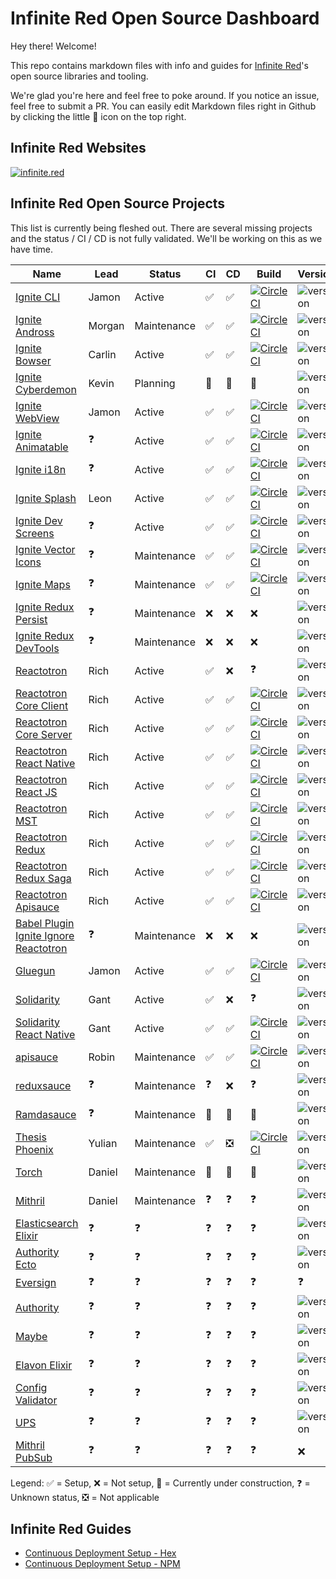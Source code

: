 # Infinite Red Open Source Dashboard

Hey there! Welcome!

This repo contains markdown files with info and guides for [Infinite Red](https://infinite.red)'s open source libraries and tooling.

We're glad you're here and feel free to poke around. If you notice an issue, feel free to submit a PR. You can easily edit Markdown files right in Github by clicking the little :pencil: icon on the top right.

## Infinite Red Websites

[![infinite.red](https://img.shields.io/website-up-down-green-red/https/infinite.red.svg?label=infinite.red)](https://infinite.red)

## Infinite Red Open Source Projects

This list is currently being fleshed out. There are several missing projects and the status / CI / CD is not fully validated. We'll be working on this as we have time.

<table>
<thead>
  <tr>
    <th>Name</th>
    <th>Lead</th>
    <th>Status</th>
    <th>CI</th>
    <th>CD</th>
    <th>Build</th>
    <th>Version</th>
  </tr>
</thead>
<tbody>
  <!-- Ignite CLI -->
  <tr>
    <td><a href="https://github.com/infinitered/ignite">Ignite CLI</a></td>
    <td>Jamon</td>
    <td>Active</td>
    <td>✅</td>
    <td>✅</td>
    <td>
      <a href="https://circleci.com/gh/infinitered/ignite">
        <img alt="CircleCI" src="https://circleci.com/gh/infinitered/ignite.svg?style=svg" />
      </a>
    </td>
    <td><img alt="version" src="https://img.shields.io/npm/v/ignite-cli.svg" /></td>
  </tr>
  <!-- Ignite Andross -->
  <tr>
    <td><a href="https://github.com/infinitered/ignite-ir-boilerplate-andross">Ignite Andross</a></td>
    <td>Morgan</td>
    <td>Maintenance</td>
    <td>✅</td>
    <td>✅</td>
    <td>
      <a href="https://circleci.com/gh/infinitered/ignite-andross">
        <img alt="CircleCI" src="https://circleci.com/gh/infinitered/ignite-andross.svg?style=svg" />
      </a>
    </td>
    <td><img alt="version" src="https://img.shields.io/npm/v/ignite-andross.svg" /></td>
  </tr>
  <!-- Ignite Bowser -->
  <tr>
    <td><a href="https://github.com/infinitered/ignite-bowser">Ignite Bowser</a></td>
    <td>Carlin</td>
    <td>Active</td>
    <td>✅</td>
    <td>✅</td>
    <td>
      <a href="https://circleci.com/gh/infinitered/ignite-bowser">
        <img alt="CircleCI" src="https://circleci.com/gh/infinitered/ignite-bowser.svg?style=svg" />
      </a>
    </td>
    <td><img alt="version" src="https://img.shields.io/npm/v/ignite-bowser.svg" /></td>
  </tr>
  <!-- Ignite Cyberdemon -->
  <tr>
    <td><a href="https://github.com/infinitered/ignite-ir-boilerplate-cyberdemon">Ignite Cyberdemon</a></td>
    <td>Kevin</td>
    <td>Planning</td>
    <td>🚧</td>
    <td>🚧</td>
    <td>🚧</td>
    <td><img alt="version" src="https://img.shields.io/npm/v/ignite-ir-boilerplate-cyberdemon.svg" /></td>
  </tr>
  <!-- Ignite WebView -->
  <tr>
    <td><a href="https://github.com/infinitered/ignite-webview">Ignite WebView</a></td>
    <td>Jamon</td>
    <td>Active</td>
    <td>✅</td>
    <td>✅</td>
    <td>
      <a href="https://circleci.com/gh/infinitered/ignite-webview">
        <img alt="CircleCI" src="https://circleci.com/gh/infinitered/ignite-webview.svg?style=svg" />
      </a>
    </td>
    <td><img alt="version" src="https://img.shields.io/npm/v/ignite-webview.svg" /></td>
  </tr>
  <!-- Ignite Animatable -->
  <tr>
    <td><a href="https://github.com/infinitered/ignite-animatable">Ignite Animatable</a></td>
    <td>❓</td>
    <td>Active</td>
    <td>✅</td>
    <td>✅</td>
    <td>
      <a href="https://circleci.com/gh/infinitered/ignite-animatable">
        <img alt="CircleCI" src="https://circleci.com/gh/infinitered/ignite-animatable.svg?style=svg" />
      </a>
    </td>
    <td><img alt="version" src="https://img.shields.io/npm/v/ignite-animatable.svg" /></td>
  </tr>
  <!-- Ignite i18n -->
  <tr>
    <td><a href="https://github.com/infinitered/ignite-i18n">Ignite i18n</a></td>
    <td>❓</td>
    <td>Active</td>
    <td>✅</td>
    <td>✅</td>
    <td>
      <a href="https://circleci.com/gh/infinitered/ignite-i18n">
        <img alt="CircleCI" src="https://circleci.com/gh/infinitered/ignite-i18n.svg?style=svg" />
      </a>
    </td>
    <td><img alt="version" src="https://img.shields.io/npm/v/ignite-i18n.svg" /></td>
  </tr>
  <!-- Ignite Splash -->
  <tr>
    <td><a href="https://github.com/infinitered/ignite-splash">Ignite Splash</a></td>
    <td>Leon</td>
    <td>Active</td>
    <td>✅</td>
    <td>✅</td>
    <td>
      <a href="https://circleci.com/gh/infinitered/ignite-splash">
        <img alt="CircleCI" src="https://circleci.com/gh/infinitered/ignite-splash.svg?style=svg" />
      </a>
    </td>
    <td><img alt="version" src="https://img.shields.io/npm/v/ignite-splash.svg" /></td>
  </tr>
  <!-- Ignite Dev Screens -->
  <tr>
    <td><a href="https://github.com/infinitered/ignite-dev-screens">Ignite Dev Screens</a></td>
    <td>❓</td>
    <td>Active</td>
    <td>✅</td>
    <td>✅</td>
    <td>
      <a href="https://circleci.com/gh/infinitered/ignite-dev-screens">
        <img alt="CircleCI" src="https://circleci.com/gh/infinitered/ignite-dev-screens.svg?style=svg" />
      </a>
    </td>
    <td><img alt="version" src="https://img.shields.io/npm/v/ignite-dev-screens.svg" /></td>
  </tr>
  <!-- Ignite Vector Icons -->
  <tr>
    <td><a href="https://github.com/infinitered/ignite-vector-icons">Ignite Vector Icons</a></td>
    <td>❓</td>
    <td>Maintenance</td>
    <td>✅</td>
    <td>✅</td>
    <td>
      <a href="https://circleci.com/gh/infinitered/ignite-vector-icons">
        <img alt="CircleCI" src="https://circleci.com/gh/infinitered/ignite-vector-icons.svg?style=svg" />
      </a>
    </td>
    <td><img alt="version" src="https://img.shields.io/npm/v/ignite-vector-icons.svg" /></td>
  </tr>
  <!-- Ignite Maps -->
  <tr>
    <td><a href="https://github.com/infinitered/ignite-maps">Ignite Maps</a></td>
    <td>❓</td>
    <td>Maintenance</td>
    <td>✅</td>
    <td>✅</td>
    <td>
      <a href="https://circleci.com/gh/infinitered/ignite-maps">
        <img alt="CircleCI" src="https://circleci.com/gh/infinitered/ignite-maps.svg?style=svg" />
      </a>
    </td>
    <td><img alt="version" src="https://img.shields.io/npm/v/ignite-maps.svg" /></td>
  </tr>
  <!-- Ignite Redux Persist -->
  <tr>
    <td><a href="https://github.com/infinitered/ignite-redux-persist">Ignite Redux Persist</a></td>
    <td>❓</td>
    <td>Maintenance</td>
    <td>❌</td>
    <td>❌</td>
    <td>❌</td>
    <td><img alt="version" src="https://img.shields.io/npm/v/ignite-redux-persist.svg" /></td>
  </tr>
  <!-- Ignite Redux DevTools -->
  <tr>
    <td><a href="https://github.com/infinitered/ignite-redux-devtools">Ignite Redux DevTools</a></td>
    <td>❓</td>
    <td>Maintenance</td>
    <td>❌</td>
    <td>❌</td>
    <td>❌</td>
    <td><img alt="version" src="https://img.shields.io/npm/v/ignite-redux-devtools.svg" /></td>
  </tr>
  <!-- Reactotron -->
  <tr>
    <td><a href="https://github.com/infinitered/reactotron">Reactotron</a></td>
    <td>Rich</td>
    <td>Active</td>
    <td>✅</td>
    <td>❌</td>
    <td>❓</td>
    <td><img alt="version" src="https://img.shields.io/npm/v/reactotron.svg" /></td>
  </tr>
  <!-- Reactotron Core Client -->
  <tr>
    <td><a href="https://github.com/infinitered/reactotron-core-client">Reactotron Core Client</a></td>
    <td>Rich</td>
    <td>Active</td>
    <td>✅</td>
    <td>✅</td>
    <td>
      <a href="https://circleci.com/gh/infinitered/reactotron-core-client">
        <img alt="CircleCI" src="https://circleci.com/gh/infinitered/reactotron-core-client.svg?style=svg" />
      </a>
    </td>
    <td><img alt="version" src="https://img.shields.io/npm/v/reactotron-core-client.svg" /></td>
  </tr>
  <!-- Reactotron Core Server -->
  <tr>
    <td><a href="https://github.com/infinitered/reactotron-core-server">Reactotron Core Server</a></td>
    <td>Rich</td>
    <td>Active</td>
    <td>✅</td>
    <td>✅</td>
    <td>
      <a href="https://circleci.com/gh/infinitered/reactotron-core-server">
        <img alt="CircleCI" src="https://circleci.com/gh/infinitered/reactotron-core-server.svg?style=svg" />
      </a>
    </td>
    <td><img alt="version" src="https://img.shields.io/npm/v/reactotron-core-server.svg" /></td>
  </tr>
  <!-- Reactotron React Native -->
  <tr>
    <td><a href="https://github.com/infinitered/reactotron-react-native">Reactotron React Native</a></td>
    <td>Rich</td>
    <td>Active</td>
    <td>✅</td>
    <td>✅</td>
    <td>
      <a href="https://circleci.com/gh/infinitered/reactotron-react-native">
        <img alt="CircleCI" src="https://circleci.com/gh/infinitered/reactotron-react-native.svg?style=svg" />
      </a>
    </td>
    <td><img alt="version" src="https://img.shields.io/npm/v/reactotron-react-native.svg" /></td>
  </tr>
  <!-- Reactotron React JS -->
  <tr>
    <td><a href="https://github.com/infinitered/reactotron-react-js">Reactotron React JS</a></td>
    <td>Rich</td>
    <td>Active</td>
    <td>✅</td>
    <td>✅</td>
    <td>
      <a href="https://circleci.com/gh/infinitered/reactotron-react-js">
        <img alt="CircleCI" src="https://circleci.com/gh/infinitered/reactotron-react-js.svg?style=svg" />
      </a>
    </td>
    <td><img alt="version" src="https://img.shields.io/npm/v/reactotron-react-js.svg" /></td>
  </tr>
  <!-- Reactotron MST -->
  <tr>
    <td><a href="https://github.com/infinitered/reactotron-mst">Reactotron MST</a></td>
    <td>Rich</td>
    <td>Active</td>
    <td>✅</td>
    <td>✅</td>
    <td>
      <a href="https://circleci.com/gh/infinitered/reactotron-mst">
        <img alt="CircleCI" src="https://circleci.com/gh/infinitered/reactotron-mst.svg?style=svg" />
      </a>
    </td>
    <td><img alt="version" src="https://img.shields.io/npm/v/reactotron-mst.svg" /></td>
  </tr>

  <!-- Reactotron Redux -->
  <tr>
    <td><a href="https://github.com/infinitered/reactotron-redux">Reactotron Redux</a></td>
    <td>Rich</td>
    <td>Active</td>
    <td>✅</td>
    <td>✅</td>
    <td>
      <a href="https://circleci.com/gh/infinitered/reactotron-redux">
        <img alt="CircleCI" src="https://circleci.com/gh/infinitered/reactotron-redux.svg?style=svg" />
      </a>
    </td>
    <td><img alt="version" src="https://img.shields.io/npm/v/reactotron-redux.svg" /></td>
  </tr>
  <!-- Reactotron Redux Saga -->
  <tr>
    <td><a href="https://github.com/infinitered/reactotron-redux-saga">Reactotron Redux Saga</a></td>
    <td>Rich</td>
    <td>Active</td>
    <td>✅</td>
    <td>✅</td>
    <td>
      <a href="https://circleci.com/gh/infinitered/reactotron-redux-saga">
        <img alt="CircleCI" src="https://circleci.com/gh/infinitered/reactotron-redux-saga.svg?style=svg" />
      </a>
    </td>
    <td><img alt="version" src="https://img.shields.io/npm/v/reactotron-redux-saga.svg" /></td>
  </tr>
  <!-- Reactotron Apisauce -->
  <tr>
    <td><a href="https://github.com/infinitered/reactotron-apisauce">Reactotron Apisauce</a></td>
    <td>Rich</td>
    <td>Active</td>
    <td>✅</td>
    <td>✅</td>
    <td>
      <a href="https://circleci.com/gh/infinitered/reactotron-apisauce">
        <img alt="CircleCI" src="https://circleci.com/gh/infinitered/reactotron-apisauce.svg?style=svg" />
      </a>
    </td>
    <td><img alt="version" src="https://img.shields.io/npm/v/reactotron-apisauce.svg" /></td>
  </tr>
  <!-- Babel Plugin Ignite Ignore Reactotron -->
  <tr>
    <td><a href="https://github.com/infinitered/babel-plugin-ignite-ignore-reactotron">Babel Plugin Ignite Ignore Reactotron</a></td>
    <td>❓</td>
    <td>Maintenance</td>
    <td>❌</td>
    <td>❌</td>
    <td>❌</td>
    <td><img alt="version" src="https://img.shields.io/npm/v/babel-plugin-ignite-ignore-reactotron.svg" /></td>
  </tr>
  <!-- Gluegun -->
  <tr>
    <td><a href="https://github.com/infinitered/gluegun">Gluegun</a></td>
    <td>Jamon</td>
    <td>Active</td>
    <td>✅</td>
    <td>✅</td>
    <td>
      <a href="https://circleci.com/gh/infinitered/gluegun">
        <img alt="CircleCI" src="https://circleci.com/gh/infinitered/gluegun.svg?style=svg" />
      </a>
    </td>
    <td><img alt="version" src="https://img.shields.io/npm/v/gluegun.svg" /></td>
  </tr>
  <!-- Solidarity -->
  <tr>
    <td><a href="https://github.com/infinitered/solidarity">Solidarity</a></td>
    <td>Gant</td>
    <td>Active</td>
    <td>✅</td>
    <td>❌</td>
    <td>❓</td>
    <td><img alt="version" src="https://img.shields.io/npm/v/solidarity.svg" /></td>
  </tr>
  <!-- Solidarity React Native -->
  <tr>
    <td><a href="https://github.com/infinitered/solidarity-react-native">Solidarity React Native</a></td>
    <td>Gant</td>
    <td>Active</td>
    <td>✅</td>
    <td>✅</td>
    <td>
      <a href="https://circleci.com/gh/infinitered/solidarity-react-native">
        <img alt="CircleCI" src="https://circleci.com/gh/infinitered/solidarity-react-native.svg?style=svg" />
      </a>
    </td>
    <td><img alt="version" src="https://img.shields.io/npm/v/solidarity-react-native.svg" /></td>
  </tr>
  <!-- apisauce -->
  <tr>
    <td><a href="https://github.com/infinitered/apisauce">apisauce</a></td>
    <td>Robin</td>
    <td>Maintenance</td>
    <td>✅</td>
    <td>✅</td>
    <td>
      <a href="https://circleci.com/gh/infinitered/apisauce">
        <img alt="CircleCI" src="https://circleci.com/gh/infinitered/apisauce.svg?style=svg" />
      </a>
    </td>
    <td><img alt="version" src="https://img.shields.io/npm/v/apisauce.svg" /></td>
  </tr>
  <!-- reduxsauce -->
  <tr>
    <td><a href="https://github.com/infinitered/reduxsauce">reduxsauce</a></td>
    <td>❓</td>
    <td>Maintenance</td>
    <td>❓</td>
    <td>❌</td>
    <td>❓</td>
    <td><img alt="version" src="https://img.shields.io/npm/v/reduxsauce.svg" /></td>
  </tr>
  <!-- Ramdasauce -->
  <tr>
    <td><a href="https://github.com/infinitered/ramdasauce">Ramdasauce</a></td>
    <td>❓</td>
    <td>Maintenance</td>
    <td>🚧</td>
    <td>🚧</td>
    <td>🚧</td>
    <td><img alt="version" src="https://img.shields.io/npm/v/ramdasauce.svg" /></td>
  </tr>
  <!-- Thesis Phoenix -->
  <tr>
    <td><a href="https://github.com/infinitered/thesis-phoenix">Thesis Phoenix</a></td>
    <td>Yulian</td>
    <td>Maintenance</td>
    <td>✅</td>
    <td>❎</td>
    <td>
      <a href="https://circleci.com/gh/infinitered/thesis-phoenix">
        <img alt="CircleCI" src="https://circleci.com/gh/infinitered/thesis-phoenix.svg?style=svg" />
      </a>
    </td>
    <td><img alt="version" src="https://img.shields.io/hexpm/v/thesis.svg" /></td>
  </tr>
  <!-- Torch -->
  <tr>
    <td><a href="https://github.com/infinitered/torch">Torch</a></td>
    <td>Daniel</td>
    <td>Maintenance</td>
    <td>🚧</td>
    <td>🚧</td>
    <td>🚧</td>
    <td><img alt="version" src="https://img.shields.io/hexpm/v/torch.svg" /></td>
  </tr>
  <!-- Mithril -->
  <tr>
    <td><a href="https://github.com/infinitered/mithril">Mithril</a></td>
    <td>Daniel</td>
    <td>Maintenance</td>
    <td>❓</td>
    <td>❓</td>
    <td>❓</td>
    <td><img alt="version" src="https://img.shields.io/hexpm/v/mithril.svg" /></td>
  </tr>
  <!-- Elasticsearch Elixir -->
  <tr>
    <td><a href="https://github.com/infinitered/elasticsearch-elixir">Elasticsearch Elixir</a></td>
    <td>❓</td>
    <td>❓</td>
    <td>❓</td>
    <td>❓</td>
    <td>❓</td>
    <td><img alt="version" src="https://img.shields.io/hexpm/v/elasticsearch.svg" /></td>
  </tr>
  <!-- Authority Ecto -->
  <tr>
    <td><a href="https://github.com/infinitered/authority_ecto">Authority Ecto</a></td>
    <td>❓</td>
    <td>❓</td>
    <td>❓</td>
    <td>❓</td>
    <td>❓</td>
    <td><img alt="version" src="https://img.shields.io/hexpm/v/authority_ecto.svg" /></td>
  </tr>
  <!-- Eversign -->
  <tr>
    <td><a href="https://github.com/infinitered/eversign">Eversign</a></td>
    <td>❓</td>
    <td>❓</td>
    <td>❓</td>
    <td>❓</td>
    <td>❓</td>
    <td>❓</td>
  </tr>
  <!-- Authority -->
  <tr>
    <td><a href="https://github.com/infinitered/authority">Authority</a></td>
    <td>❓</td>
    <td>❓</td>
    <td>❓</td>
    <td>❓</td>
    <td>❓</td>
    <td><img alt="version" src="https://img.shields.io/hexpm/v/authority.svg" /></td>
  </tr>
  <!-- Maybe -->
  <tr>
    <td><a href="https://github.com/infinitered/maybe">Maybe</a></td>
    <td>❓</td>
    <td>❓</td>
    <td>❓</td>
    <td>❓</td>
    <td>❓</td>
    <td><img alt="version" src="https://img.shields.io/hexpm/v/maybe.svg" /></td>
  </tr>
  <!-- Elavon Elixir -->
  <tr>
    <td><a href="https://github.com/infinitered/elavon-elixir">Elavon Elixir</a></td>
    <td>❓</td>
    <td>❓</td>
    <td>❓</td>
    <td>❓</td>
    <td>❓</td>
    <td><img alt="version" src="https://img.shields.io/hexpm/v/elavon.svg" /></td>
  </tr>
  <!-- Config Validator -->
  <tr>
    <td><a href="https://github.com/infinitered/config_validator">Config Validator</a></td>
    <td>❓</td>
    <td>❓</td>
    <td>❓</td>
    <td>❓</td>
    <td>❓</td>
    <td><img alt="version" src="https://img.shields.io/hexpm/v/config_validator.svg" /></td>
  </tr>
  <!-- UPS -->
  <tr>
    <td><a href="https://github.com/infinitered/ups">UPS</a></td>
    <td>❓</td>
    <td>❓</td>
    <td>❓</td>
    <td>❓</td>
    <td>❓</td>
    <td><img alt="version" src="https://img.shields.io/hexpm/v/ups.svg" /></td>
  </tr>
  <!-- Mithril PubSub -->
  <tr>
    <td><a href="https://github.com/infinitered/mithril_pubsub">Mithril PubSub</a></td>
    <td>❓</td>
    <td>❓</td>
    <td>❓</td>
    <td>❓</td>
    <td>❓</td>
    <td>❌</td>
  </tr>
</tbody>
</table>

Legend: ✅ = Setup, ❌ = Not setup, 🚧 = Currently under construction, ❓ = Unknown status, ❎ = Not applicable

## Infinite Red Guides

- [Continuous Deployment Setup - Hex](./Continuous-Deployment-Setup-Hex.md)
- [Continuous Deployment Setup - NPM](./Continuous-Deployment-Setup-NPM.md)

